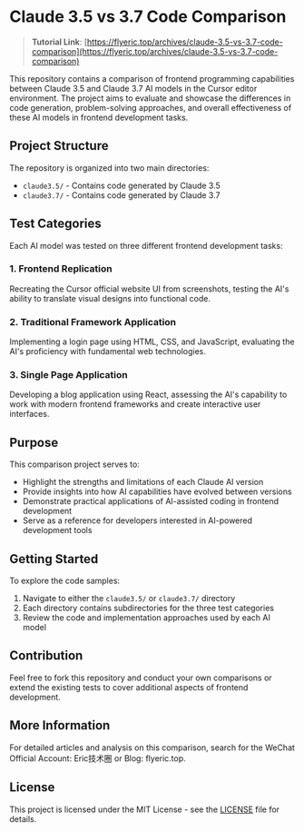 # Claude 3.5 vs 3.7 Code Comparison

> **Tutorial Link**: [https://flyeric.top/archives/claude-3.5-vs-3.7-code-comparison](https://flyeric.top/archives/claude-3.5-vs-3.7-code-comparison)

This repository contains a comparison of frontend programming capabilities between Claude 3.5 and Claude 3.7 AI models in the Cursor editor environment. The project aims to evaluate and showcase the differences in code generation, problem-solving approaches, and overall effectiveness of these AI models in frontend development tasks.

## Project Structure

The repository is organized into two main directories:

- `claude3.5/` - Contains code generated by Claude 3.5
- `claude3.7/` - Contains code generated by Claude 3.7

## Test Categories

Each AI model was tested on three different frontend development tasks:

### 1. Frontend Replication
Recreating the Cursor official website UI from screenshots, testing the AI's ability to translate visual designs into functional code.

### 2. Traditional Framework Application
Implementing a login page using HTML, CSS, and JavaScript, evaluating the AI's proficiency with fundamental web technologies.

### 3. Single Page Application
Developing a blog application using React, assessing the AI's capability to work with modern frontend frameworks and create interactive user interfaces.

## Purpose

This comparison project serves to:

- Highlight the strengths and limitations of each Claude AI version
- Provide insights into how AI capabilities have evolved between versions
- Demonstrate practical applications of AI-assisted coding in frontend development
- Serve as a reference for developers interested in AI-powered development tools

## Getting Started

To explore the code samples:

1. Navigate to either the `claude3.5/` or `claude3.7/` directory
2. Each directory contains subdirectories for the three test categories
3. Review the code and implementation approaches used by each AI model

## Contribution

Feel free to fork this repository and conduct your own comparisons or extend the existing tests to cover additional aspects of frontend development.

## More Information

For detailed articles and analysis on this comparison, search for the WeChat Official Account: Eric技术圈 or Blog: flyeric.top.

## License

This project is licensed under the MIT License - see the [LICENSE](LICENSE) file for details.